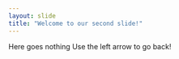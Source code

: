```yaml
---
layout: slide
title: "Welcome to our second slide!"
---
```

Here goes nothing
Use the left arrow to go back!
